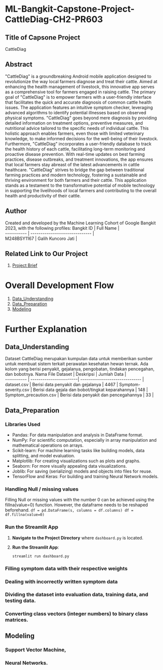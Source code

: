 # ML-Bangkit-Capstone-Project-CattleDiag-CH2-PR603


## Title of Capsone Project 
CattleDiag

## Abstract
"CattleDiag" is a groundbreaking Android mobile application designed to revolutionize the way local farmers diagnose and treat their cattle. Aimed at enhancing the health management of livestock, this innovative app serves as a comprehensive tool for farmers engaged in raising cattle. The primary goal of "CattleDiag" is to empower farmers with a user-friendly interface that facilitates the quick and accurate diagnosis of common cattle health issues.
The application features an intuitive symptom checker, leveraging advanced algorithms to identify potential illnesses based on observed physical symptoms. "CattleDiag" goes beyond mere diagnosis by providing detailed information on treatment options, preventive measures, and nutritional advice tailored to the specific needs of individual cattle. This holistic approach enables farmers, even those with limited veterinary knowledge, to make informed decisions for the well-being of their livestock.
Furthermore, "CattleDiag" incorporates a user-friendly database to track the health history of each cattle, facilitating long-term monitoring and proactive disease prevention. With real-time updates on best farming practices, disease outbreaks, and treatment innovations, the app ensures that local farmers stay abreast of the latest advancements in cattle healthcare.
"CattleDiag" strives to bridge the gap between traditional farming practices and modern technology, fostering a sustainable and thriving environment for both farmers and their cattle. This application stands as a testament to the transformative potential of mobile technology in supporting the livelihoods of local farmers and contributing to the overall health and productivity of their cattle.

## Author
Created and developed by the Machine Learning Cohort of Google Bangkit 2023, with the following profiles:
Bangkit ID  | Full Name                       |                
----------- | ------------------------------- |               
M248BSY1167 | Galih Kuncoro Jati  | 



## Related Link to Our Project
1. [Project Brief](https://docs.google.com/document/d/1PMCEKqtCIhXkZkfvbOby7mso87_mXo0LEJmka7PsVAE/edit?usp=sharing)


# Overall Development Flow 
1. [Data_Understanding](#Data_Understanding)  
2. [Data_Preparation](#Data_Preparation)    
3. [Modeling](#Modeling)  

# Further Explanation
## Data_Understanding
Dataset CattleDiag merupakan kumpulan data untuk memberikan sumber untuk membuat sistem terkait perawatan kesehatan hewan ternak. Ada kolom yang berisi penyakit, gejalanya, pengobatan, tindakan pencegahan, dan bobotnya.
Nama File Dataset   | Deskripsi               |  Jumlah Data                      |              
-----------         | ------------------------|   ------------------------------- |             
 dataset.csv        | Berisi data penyakit dan gejalanya | 4467                       |
 Symptom-severity.csv        |  Berisi data gejala dan bobot/tingkat keparahannya | 148 |
 Symptom_precaution.csv      |  Berisi data penyakit dan pencegahannya             | 33 |


## Data_Preparation
### Libraries Used
- Pandas: For data manipulation and analysis in DataFrame format.
- NumPy: For scientific computation, especially in array manipulation and mathematical operations on arrays.
- Scikit-learn: For machine learning tasks like building models, data splitting, and model evaluation.
- Matplotlib: For creating visualizations such as plots and graphs.
- Seaborn: For more visually appealing data visualizations.
- Joblib: For saving (serializing) models and objects into files for reuse.
- TensorFlow and Keras: For building and training Neural Network models.
### Handling Null / missing values
Filling Null or missing values with the number 0 can be achieved using the fillna(value=0) function. However, the dataframe needs to be reshaped beforehand.
    ```
    df = pd.DataFrame(s, columns = df.columns)
    df = df.fillna(value=0)
    ``` 

### Run the Streamlit App

1. **Navigate to the Project Directory** where `dashboard.py` is located.

2. **Run the Streamlit App**:
    ```
    streamlit run dashboard.py
    ``` 



### Filling symptom data with their respective weights
### Dealing with incorrectly written symptom data
### Dividing the dataset into evaluation data, training data, and testing data.
### Converting class vectors (integer numbers) to binary class matrices.

## Modeling
### Support Vector Machine,
### Neural Networks.


